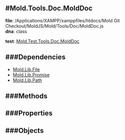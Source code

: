 
#Mold.Tools.Doc.MoldDoc
---------------------------------------

__file__: /Applications/XAMPP/xamppfiles/htdocs/Mold Git Checkout/MoldJS/Mold/Tools/Doc/MoldDoc.js  
__dna__: class  


	

__test__: [Mold.Test.Tools.Doc.MoldDoc](../../../Mold/Test/Tools/Doc/MoldDoc.md) 






###Dependencies
--------------

* [Mold.Lib.File](../../../Mold/Lib/File.md) 
* [Mold.Lib.Promise](../../../Mold/Lib/Promise.md) 
* [Mold.Lib.Path](../../../Mold/Lib/Path.md) 



   
###Methods
--------------
 

 
  
###Properties
-------------


 

###Objects
------------



		
